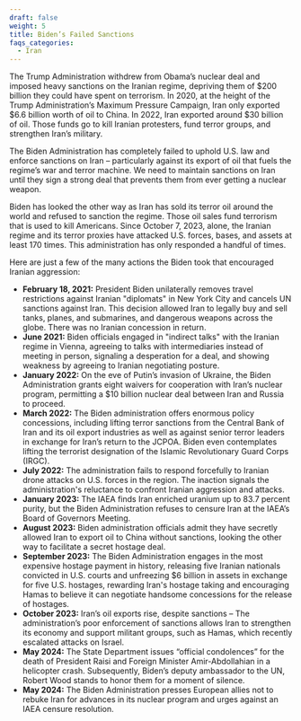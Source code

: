 ```yaml
---
draft: false
weight: 5
title: Biden’s Failed Sanctions
faqs_categories:
  - Iran
---
```

The Trump Administration withdrew from Obama’s nuclear deal and imposed heavy sanctions on the Iranian regime, depriving them of $200 billion they could have spent on terrorism. In 2020, at the height of the Trump Administration’s Maximum Pressure Campaign, Iran only exported $6.6 billion worth of oil to China. In 2022, Iran exported around $30 billion of oil. Those funds go to kill Iranian protesters, fund terror groups, and strengthen Iran’s military.

The Biden Administration has completely failed to uphold U.S. law and enforce sanctions on Iran – particularly against its export of oil that fuels the regime’s war and terror machine. We need to maintain sanctions on Iran until they sign a strong deal that prevents them from ever getting a nuclear weapon.

Biden has looked the other way as Iran has sold its terror oil around the world and refused to sanction the regime. Those oil sales fund terrorism that is used to kill Americans. Since October 7, 2023, alone, the Iranian regime and its terror proxies have attacked U.S. forces, bases, and assets at least 170 times. This administration has only responded a handful of times.

Here are just a few of the many actions the Biden took that encouraged Iranian aggression:

* **February 18, 2021:** President Biden unilaterally removes travel restrictions against Iranian "diplomats" in New York City and cancels UN sanctions against Iran. This decision allowed Iran to legally buy and sell tanks, planes, and submarines, and dangerous weapons across the globe. There was no Iranian concession in return.
* **June 2021:** Biden officials engaged in "indirect talks" with the Iranian regime in Vienna, agreeing to talks with intermediaries instead of meeting in person, signaling a desperation for a deal, and showing weakness by agreeing to Iranian negotiating posture.
* **January 2022:** On the eve of Putin’s invasion of Ukraine, the Biden Administration grants eight waivers for cooperation with Iran’s nuclear program, permitting a $10 billion nuclear deal between Iran and Russia to proceed.
* **March 2022:** The Biden administration offers enormous policy concessions, including lifting terror sanctions from the Central Bank of Iran and its oil export industries as well as against senior terror leaders in exchange for Iran’s return to the JCPOA. Biden even contemplates lifting the terrorist designation of the Islamic Revolutionary Guard Corps (IRGC).
* **July 2022:** The administration fails to respond forcefully to Iranian drone attacks on U.S. forces in the region. The inaction signals the administration's reluctance to confront Iranian aggression and attacks.
* **January 2023:** The IAEA finds Iran enriched uranium up to 83.7 percent purity, but the Biden Administration refuses to censure Iran at the IAEA’s Board of Governors Meeting.
* **August 2023:** Biden administration officials admit they have secretly allowed Iran to export oil to China without sanctions, looking the other way to facilitate a secret hostage deal.
* **September 2023:** The Biden Administration engages in the most expensive hostage payment in history, releasing five Iranian nationals convicted in U.S. courts and unfreezing $6 billion in assets in exchange for five U.S. hostages, rewarding Iran's hostage taking and encouraging Hamas to believe it can negotiate handsome concessions for the release of hostages.
* **October 2023:** Iran’s oil exports rise, despite sanctions – The administration’s poor enforcement of sanctions allows Iran to strengthen its economy and support militant groups, such as Hamas, which recently escalated attacks on Israel.
* **May 2024:** The State Department issues “official condolences” for the death of President Raisi and Foreign Minister Amir-Abdollahian in a helicopter crash. Subsequently, Biden’s deputy ambassador to the UN, Robert Wood stands to honor them for a moment of silence.
* **May 2024:** The Biden Administration presses European allies not to rebuke Iran for advances in its nuclear program and urges against an IAEA censure resolution.